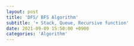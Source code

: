 ```yaml
---
layout: post
title: 'DFS/ BFS Algorithm'
subtitle: '+ Stack, Queue, Recursive function'
date: 2021-09-09 15:50:00 +0900
categories: 'Algorithm'
---
```


